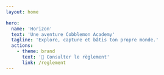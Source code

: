 ```yaml
---
layout: home

hero:
  name: 'Horizon'
  text: 'Une aventure Cobblemon Academy'
  tagline: 'Explore, capture et bâtis ton propre monde.'
  actions:
    - theme: brand
      text: '📜 Consulter le règlement'
      link: /reglement
---
```


